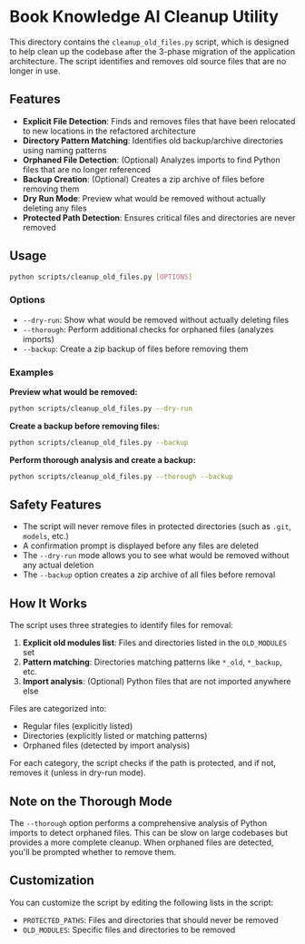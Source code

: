 # Book Knowledge AI Cleanup Utility

This directory contains the `cleanup_old_files.py` script, which is designed to help clean up the codebase after the 3-phase migration of the application architecture. The script identifies and removes old source files that are no longer in use.

## Features

- **Explicit File Detection**: Finds and removes files that have been relocated to new locations in the refactored architecture
- **Directory Pattern Matching**: Identifies old backup/archive directories using naming patterns
- **Orphaned File Detection**: (Optional) Analyzes imports to find Python files that are no longer referenced
- **Backup Creation**: (Optional) Creates a zip archive of files before removing them
- **Dry Run Mode**: Preview what would be removed without actually deleting any files
- **Protected Path Detection**: Ensures critical files and directories are never removed

## Usage

```bash
python scripts/cleanup_old_files.py [OPTIONS]
```

### Options

- `--dry-run`: Show what would be removed without actually deleting files
- `--thorough`: Perform additional checks for orphaned files (analyzes imports)
- `--backup`: Create a zip backup of files before removing them

### Examples

**Preview what would be removed:**
```bash
python scripts/cleanup_old_files.py --dry-run
```

**Create a backup before removing files:**
```bash
python scripts/cleanup_old_files.py --backup
```

**Perform thorough analysis and create a backup:**
```bash
python scripts/cleanup_old_files.py --thorough --backup
```

## Safety Features

- The script will never remove files in protected directories (such as `.git`, `models`, etc.)
- A confirmation prompt is displayed before any files are deleted
- The `--dry-run` mode allows you to see what would be removed without any actual deletion
- The `--backup` option creates a zip archive of all files before removal

## How It Works

The script uses three strategies to identify files for removal:

1. **Explicit old modules list**: Files and directories listed in the `OLD_MODULES` set
2. **Pattern matching**: Directories matching patterns like `*_old`, `*_backup`, etc.
3. **Import analysis**: (Optional) Python files that are not imported anywhere else

Files are categorized into:
- Regular files (explicitly listed)
- Directories (explicitly listed or matching patterns)
- Orphaned files (detected by import analysis)

For each category, the script checks if the path is protected, and if not, removes it (unless in dry-run mode).

## Note on the Thorough Mode

The `--thorough` option performs a comprehensive analysis of Python imports to detect orphaned files. This can be slow on large codebases but provides a more complete cleanup. When orphaned files are detected, you'll be prompted whether to remove them.

## Customization

You can customize the script by editing the following lists in the script:

- `PROTECTED_PATHS`: Files and directories that should never be removed
- `OLD_MODULES`: Specific files and directories to be removed